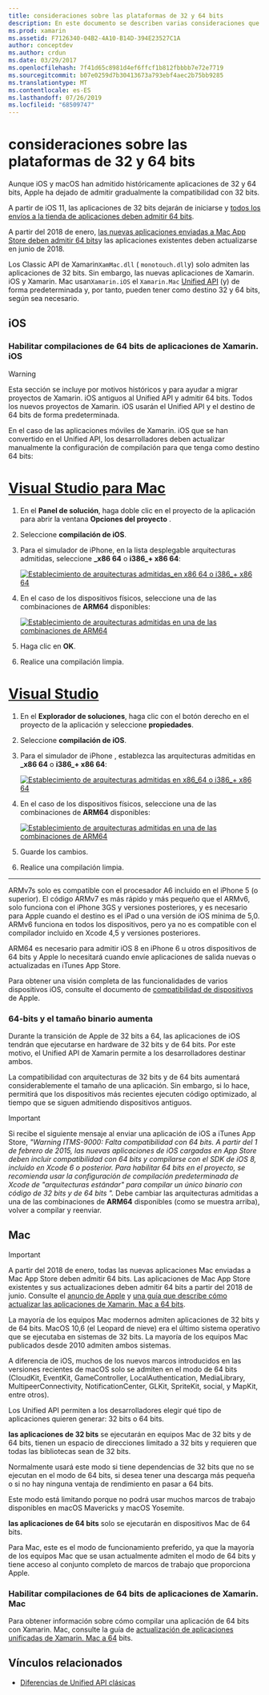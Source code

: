 ```yaml
---
title: consideraciones sobre las plataformas de 32 y 64 bits
description: En este documento se describen varias consideraciones que hay que tener en cuenta al establecer como destino arquitecturas de 32 bits y de 64 bits para una aplicación Xamarin. iOS o Xamarin. Mac.
ms.prod: xamarin
ms.assetid: F7126340-04B2-4A10-B14D-394E23527C1A
author: conceptdev
ms.author: crdun
ms.date: 03/29/2017
ms.openlocfilehash: 7f41d65c8981d4ef6ffcf1b812fbbbb7e72e7719
ms.sourcegitcommit: b07e0259d7b30413673a793ebf4aec2b75bb9285
ms.translationtype: MT
ms.contentlocale: es-ES
ms.lasthandoff: 07/26/2019
ms.locfileid: "68509747"
---
```

# <a name="3264-bit-platform-considerations"></a>consideraciones sobre las plataformas de 32 y 64 bits

Aunque iOS y macOS han admitido históricamente aplicaciones de 32 y 64 bits, Apple ha dejado de admitir gradualmente la compatibilidad con 32 bits.

A partir de iOS 11, las aplicaciones de 32 bits dejarán de iniciarse y [todos los envíos a la tienda de aplicaciones deben admitir 64 bits](https://developer.apple.com/news/?id=06282017b).

A partir del 2018 de enero, [las nuevas aplicaciones enviadas a Mac App Store deben admitir 64 bits](https://developer.apple.com/news/?id=06282017a)y las aplicaciones existentes deben actualizarse en junio de 2018.

Los Classic API de Xamarin`XamMac.dll` ( `monotouch.dll`y) solo admiten las aplicaciones de 32 bits. Sin embargo, las nuevas aplicaciones de Xamarin. iOS y Xamarin. Mac usan`Xamarin.iOS` el `Xamarin.Mac` [Unified API](~/cross-platform/macios/unified/index.md) (y) de forma predeterminada y, por tanto, pueden tener como destino 32 y 64 bits, según sea necesario.

## <a name="ios"></a>iOS

<a name="enable-64" />

### <a name="enabling-64-bit-builds-of-xamarinios-apps"></a>Habilitar compilaciones de 64 bits de aplicaciones de Xamarin. iOS

> [!WARNING]
> Esta sección se incluye por motivos históricos y para ayudar a migrar proyectos de Xamarin. iOS antiguos al Unified API y admitir 64 bits. Todos los nuevos proyectos de Xamarin. iOS usarán el Unified API y el destino de 64 bits de forma predeterminada.

En el caso de las aplicaciones móviles de Xamarin. iOS que se han convertido en el Unified API, los desarrolladores deben actualizar manualmente la configuración de compilación para que tenga como destino 64 bits:

# <a name="visual-studio-for-mactabmacos"></a>[Visual Studio para Mac](#tab/macos)

1. En el **Panel de solución**, haga doble clic en el proyecto de la aplicación para abrir la ventana **Opciones del proyecto** .
2. Seleccione **compilación de iOS**.
3. Para el simulador de iPhone,  en la lista desplegable arquitecturas admitidas, seleccione **\_x86 64** o **i386\_+ x86 64**:

   [![Establecimiento de arquitecturas admitidas\_en x86 64 o i386\_+ x86 64](Images/Image01.png "Setting Supported architectures to x86\_64 or i386 + x86\_64")](Images/Image01-large.png#lightbox) 

4. En el caso de los dispositivos físicos, seleccione una de las combinaciones de **ARM64** disponibles:

   [![Establecimiento de arquitecturas admitidas en una de las combinaciones de ARM64](Images/Image02.png "Establecimiento de arquitecturas admitidas en una de las combinaciones de ARM64")](Images/Image02-large.png#lightbox)

5. Haga clic en **OK**.
6. Realice una compilación limpia.

# <a name="visual-studiotabwindows"></a>[Visual Studio](#tab/windows)

1. En el **Explorador de soluciones**, haga clic con el botón derecho en el proyecto de la aplicación y seleccione **propiedades**.
2. Seleccione **compilación de iOS**.
3. Para el simulador de iPhone  , establezca las arquitecturas admitidas en **\_x86 64** o **i386\_+ x86 64**: 

   [![Establecimiento de arquitecturas admitidas en x86_64 o i386\_+ x86 64](Images/VS02.png "Setting Supported architectures to x86_64 or i386 + x86\_64")](Images/VS02-large.png#lightbox)

4. En el caso de los dispositivos físicos, seleccione una de las combinaciones de **ARM64** disponibles:
    
   [![Establecimiento de arquitecturas admitidas en una de las combinaciones de ARM64](Images/VS01.png "Establecimiento de arquitecturas admitidas en una de las combinaciones de ARM64")](Images/VS01-large.png#lightbox)

5. Guarde los cambios.
6. Realice una compilación limpia.

-----

ARMv7s solo es compatible con el procesador A6 incluido en el iPhone 5 (o superior). El código ARMv7 es más rápido y más pequeño que el ARMv6, solo funciona con el iPhone 3GS y versiones posteriores, y es necesario para Apple cuando el destino es el iPad o una versión de iOS mínima de 5,0. ARMv6 funciona en todos los dispositivos, pero ya no es compatible con el compilador incluido en Xcode 4,5 y versiones posteriores. 

ARM64 es necesario para admitir iOS 8 en iPhone 6 u otros dispositivos de 64 bits y Apple lo necesitará cuando envíe aplicaciones de salida nuevas o actualizadas en iTunes App Store.

Para obtener una visión completa de las funcionalidades de varios dispositivos iOS, consulte el documento de [compatibilidad de dispositivos](https://developer.apple.com/library/content/documentation/DeviceInformation/Reference/iOSDeviceCompatibility/DeviceCompatibilityMatrix/DeviceCompatibilityMatrix.html) de Apple.

### <a name="64-bit-and-binary-size-increases"></a>64-bits y el tamaño binario aumenta

Durante la transición de Apple de 32 bits a 64, las aplicaciones de iOS tendrán que ejecutarse en hardware de 32 bits y de 64 bits. Por este motivo, el Unified API de Xamarin permite a los desarrolladores destinar ambos.

La compatibilidad con arquitecturas de 32 bits y de 64 bits aumentará considerablemente el tamaño de una aplicación. Sin embargo, si lo hace, permitirá que los dispositivos más recientes ejecuten código optimizado, al tiempo que se siguen admitiendo dispositivos antiguos.

> [!IMPORTANT]
> Si recibe el siguiente mensaje al enviar una aplicación de iOS a iTunes App Store, _"Warning ITMS-9000: Falta compatibilidad con 64 bits. A partir del 1 de febrero de 2015, las nuevas aplicaciones de iOS cargadas en App Store deben incluir compatibilidad con 64 bits y compilarse con el SDK de iOS 8, incluido en Xcode 6 o posterior. Para habilitar 64 bits en el proyecto, se recomienda usar la configuración de compilación predeterminada de Xcode de "arquitecturas estándar" para compilar un único binario con código de 32 bits y de 64 bits "._ Debe cambiar las arquitecturas admitidas a una de las combinaciones de **ARM64** disponibles (como se muestra arriba), volver a compilar y reenviar.

## <a name="mac"></a>Mac

> [!IMPORTANT]
> A partir del 2018 de enero, todas las nuevas aplicaciones Mac enviadas a Mac App Store deben admitir 64 bits. Las aplicaciones de Mac App Store existentes y sus actualizaciones deben admitir 64 bits a partir del 2018 de junio. Consulte el [anuncio de Apple](https://developer.apple.com/news/?id=06282017a) y [una guía que describe cómo actualizar las aplicaciones de Xamarin. Mac a 64 bits](~/cross-platform/macios/32-and-64/mac-64-bit.md).

La mayoría de los equipos Mac modernos admiten aplicaciones de 32 bits y de 64 bits.   MacOS 10,6 (el Leopard de nieve) era el último sistema operativo que se ejecutaba en sistemas de 32 bits.   La mayoría de los equipos Mac publicados desde 2010 admiten ambos sistemas.

A diferencia de iOS, muchos de los nuevos marcos introducidos en las versiones recientes de macOS solo se admiten en el modo de 64 bits (CloudKit, EventKit, GameController, LocalAuthentication, MediaLibrary, MultipeerConnectivity, NotificationCenter, GLKit, SpriteKit, social, y MapKit, entre otros).

Los Unified API permiten a los desarrolladores elegir qué tipo de aplicaciones quieren generar: 32 bits o 64 bits.

**las aplicaciones de 32 bits** se ejecutarán en equipos Mac de 32 bits y de 64 bits, tienen un espacio de direcciones limitado a 32 bits y requieren que todas las bibliotecas sean de 32 bits.

Normalmente usará este modo si tiene dependencias de 32 bits que no se ejecutan en el modo de 64 bits, si desea tener una descarga más pequeña o si no hay ninguna ventaja de rendimiento en pasar a 64 bits.

Este modo está limitando porque no podrá usar muchos marcos de trabajo disponibles en macOS Mavericks y macOS Yosemite.

**las aplicaciones de 64 bits** solo se ejecutarán en dispositivos Mac de 64 bits.

Para Mac, este es el modo de funcionamiento preferido, ya que la mayoría de los equipos Mac que se usan actualmente admiten el modo de 64 bits y tiene acceso al conjunto completo de marcos de trabajo que proporciona Apple.

### <a name="enabling-64-bit-builds-of-xamarinmac-apps"></a>Habilitar compilaciones de 64 bits de aplicaciones de Xamarin. Mac

Para obtener información sobre cómo compilar una aplicación de 64 bits con Xamarin. Mac, consulte la guía de [actualización de aplicaciones unificadas de Xamarin. Mac a 64](~/cross-platform/macios/32-and-64/mac-64-bit.md) bits.

## <a name="related-links"></a>Vínculos relacionados

- [Diferencias de Unified API clásicas](https://github.com/xamarin/release-notes-archive/blob/master/release-notes/ios/api_changes/classic-vs-unified-8.6.0/index.md)
